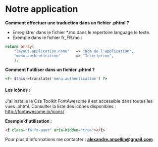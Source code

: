 # Notre application

**Comment effectuer une traduction dans un fichier .phtml ?**

- Enregistrer dans le fichier *.mo dans le repertoire language le texte.
- Exemple dans le fichier fr_FR.mo :
```php
return array(
    "layout.application.name"   => "Nom de l'application",
    "menu.authentication"       => "Inscription",
    );
```
**Comment l'utiliser dans un fichier .phtml ?**
```php
<?= $this->translate('menu.authentication') ?>
```

#### Les icônes :

J'ai installé le Css Toolkit FontAwesome il est accessible dans toutes les vues .phtml.
Consulter la liste des icônes disponibles : http://fontawesome.io/icons/

**Exemple d'utilisation :**

```html
<i class="fa fa-user" aria-hidden="true"></i>
```

Pour plus d'informations me contacter :
**alexandre.ancellin@gmail.com**